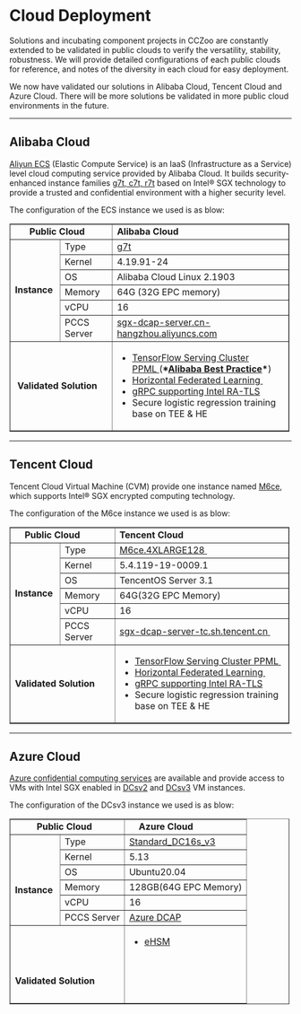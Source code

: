 # Cloud Deployment

Solutions and incubating component projects in CCZoo are constantly extended to
be validated in public clouds to verify the versatility, stability, robustness.
We will provide detailed configurations of each public clouds for reference, and
notes of the diversity in each cloud for easy deployment.

We now have validated our solutions in Alibaba Cloud, Tencent Cloud and Azure Cloud.
There will be more solutions be validated in more public cloud environments in the
future.

---

## Alibaba Cloud

[Aliyun ECS](https://help.aliyun.com/product/25365.html) (Elastic Compute Service)
is an IaaS (Infrastructure as a Service) level cloud computing service provided
by Alibaba Cloud. It builds security-enhanced instance families [g7t, c7t, r7t](https://help.aliyun.com/document_detail/207734.html)
based on Intel® SGX technology to provide a trusted and confidential environment
with a higher security level.

The configuration of the ECS instance we used is as blow:

<table border="1" cellpadding="1" cellspacing="1" style="width:500px">
  <tbody>
    <tr>
      <td colspan="2"><strong>&nbsp; &nbsp; &nbsp; Public Cloud</strong>
      </td>
      <td><strong>Alibaba Cloud</strong>
      </td>
    </tr>
    <tr>
      <td rowspan="6" style="text-align: left;"><strong>Instance&nbsp;</strong>
      </td>
      <td style="text-align: left;">Type
      </td>
      <td><a href="https://help.aliyun.com/document_detail/108490.htm#section-bew-6jv-c0k">g7t</a>
      </td>
    </tr>
    <tr>
      <td style="text-align: left;">Kernel
      </td>
      <td>4.19.91-24
      </td>
    </tr>
    <tr>
      <td style="text-align: left;">OS
      </td>
      <td>Alibaba Cloud Linux 2.1903
      </td>
    </tr>
    <tr>
      <td style="text-align: left;">Memory
      </td>
      <td>64G (32G EPC memory)
      </td>
    </tr>
    <tr>
      <td style="text-align: left;">vCPU
      </td>
      <td>16
      </td>
    </tr>
    <tr>
      <td style="text-align: left;">PCCS Server
      </td>
      <td><a href="https://help.aliyun.com/document_detail/208095.html">sgx-dcap-server.cn-hangzhou.aliyuncs.com</a>
      </td>
    </tr>
    <tr>
      <td colspan="2"><strong>&nbsp;Validated Solution</strong>
      </td>
      <td>
        <ul>
          <li><a href="https://cczoo.readthedocs.io/en/latest/Solutions/tensorflow-serving-cluster/index.html">TensorFlow Serving Cluster PPML&nbsp;</a>(<strong>*<a href="https://help.aliyun.com/document_detail/342755.html">Alibaba Best Practice</a>*</strong>)</li>
          <li><a href="https://cczoo.readthedocs.io/en/latest/Solutions/horizontal-federated-learning/hfl.html">Horizontal Federated Learning&nbsp;</a></li>
          <li><a href="https://cczoo.readthedocs.io/en/latest/Solutions/grpc-ra-tls/index.html">gRPC supporting Intel RA-TLS</a></li>
          <li>Secure logistic regression training base on TEE &amp; HE</li>
        </ul>
      </td>
    </tr>
  </tbody>
</table>

---

## Tencent Cloud

Tencent Cloud Virtual Machine (CVM) provide one instance named [M6ce](https://cloud.tencent.com/document/product/213/11518#M6ce),
which supports Intel® SGX encrypted computing technology.

The configuration of the M6ce instance we used is as blow:

<table border="1" cellpadding="1" cellspacing="1" style="width:500px">
  <tbody>
    <tr>
      <td colspan="2"><strong>&nbsp; &nbsp; Public Cloud</strong>
      </td>
      <td><strong>Tencent Cloud</strong>
      </td>
    </tr>
    <tr>
      <td rowspan="6" style="text-align: left;"><strong>Instance&nbsp;</strong>
      </td>
      <td style="text-align: left;">Type
      </td>
      <td><a href="https://cloud.tencent.com/document/product/213/11518#M6ce">M6ce.4XLARGE128&nbsp;</a>
      </td>
    </tr>
    <tr>
      <td style="text-align: left;">Kernel
      </td>
      <td>5.4.119-19-0009.1
      </td>
    </tr>
    <tr>
      <td style="text-align: left;">OS
      </td>
      <td>TencentOS Server 3.1
      </td>
    </tr>
    <tr>
      <td style="text-align: left;">Memory
      </td>
      <td>64G(32G EPC Memory)
      </td>
    </tr>
    <tr>
      <td style="text-align: left;">vCPU
      </td>
      <td>16
      </td>
    </tr>
    <tr>
      <td style="text-align: left;">PCCS Server
      </td>
      <td><a href="https://cloud.tencent.com/document/product/213/63353">sgx-dcap-server-tc.sh.tencent.cn&nbsp;</a>
      </td>
    </tr>
    <tr>
      <td colspan="2"><strong>Validated Solution&nbsp;</strong>
      </td>
      <td>
        <ul>
          <li><a href="https://cczoo.readthedocs.io/en/latest/Solutions/tensorflow-serving-cluster/index.html">TensorFlow Serving Cluster PPML&nbsp;</a></li>
          <li><a href="https://cczoo.readthedocs.io/en/latest/Solutions/horizontal-federated-learning/hfl.html">Horizontal Federated Learning&nbsp;</a></li>
          <li><a href="https://cczoo.readthedocs.io/en/latest/Solutions/grpc-ra-tls/index.html">gRPC supporting Intel RA-TLS</a></li>
          <li>Secure logistic regression training base on TEE &amp; HE</li>
        </ul>
      </td>
    </tr>
  </tbody>
</table>

---

## Azure Cloud

[Azure confidential computing services](https://azure.microsoft.com/en-us/solutions/confidential-compute/) are
available and provide access to VMs with Intel SGX enabled in [DCsv2](https://docs.microsoft.com/en-us/azure/virtual-machines/dcv2-series) and [DCsv3](https://docs.microsoft.com/en-us/azure/virtual-machines/dcv3-series)
VM instances. 

The configuration of the DCsv3 instance we used is as blow:

<table border="1" cellpadding="1" cellspacing="1" style="width:500px">
  <tbody>
    <tr>
      <td colspan="2"><strong>&nbsp; &nbsp; &nbsp; &nbsp; &nbsp;Public Cloud</strong>
      </td>
      <td><strong>&nbsp; &nbsp; Azure Cloud</strong>
      </td>
    </tr>
    <tr>
      <td rowspan="6">
        <p>&nbsp;
        </p>
        <p><strong>Instance&nbsp;</strong>
        </p>
      </td>
      <td style="text-align: left;">Type
      </td>
      <td><a href="https://docs.microsoft.com/en-us/azure/virtual-machines/dcv3-series">Standard_DC16s_v3</a>
      </td>
    </tr>
    <tr>
      <td style="text-align: left;">Kernel
      </td>
      <td>5.13
      </td>
    </tr>
    <tr>
      <td style="text-align: left;">OS
      </td>
      <td>Ubuntu20.04
      </td>
    </tr>
    <tr>
      <td style="text-align: left;">Memory
      </td>
      <td>128GB(64G EPC Memory)
      </td>
    </tr>
    <tr>
      <td style="text-align: left;">vCPU
      </td>
      <td>16
      </td>
    </tr>
    <tr>
      <td style="text-align: left;">PCCS Server
      </td>
      <td><a href="https://docs.microsoft.com/en-us/azure/confidential-computing/quick-create-portal#install-azure-dcap-client">Azure DCAP</a>
      </td>
    </tr>
    <tr>
      <td colspan="2">
        <p>
          <br />
          <br />
          <br />
          <strong>Validated Solution&nbsp;</strong>
        </p>
      </td>
      <td>
        <ul>
          <li><a href="https://cczoo.readthedocs.io/en/latest/Solutions/ehsm-kms/index.html">eHSM</a>
            <br />
            <br />
            <br />
            <br />
            &nbsp;</li>
        </ul>
      </td>
    </tr>
  </tbody>
</table>


  
